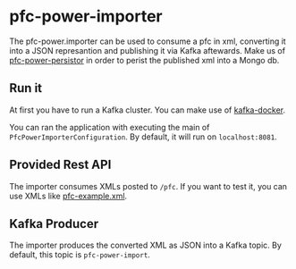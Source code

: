 # pfc-power-importer
The pfc-power.importer can be used to consume a pfc in xml, converting it into a JSON represantion and publishing it via Kafka aftewards. Make us of [pfc-power-persistor](https://github.com/TurnCoffeeToCode/pfc-power-persistor) in order to perist the published xml into a Mongo db.

## Run it
At first you have to run a Kafka cluster. You can make use of [kafka-docker](https://github.com/TurnCoffeeToCode/kafka-docker).

You can ran the application with executing the main of `PfcPowerImporterConfiguration`. By default, it will run on `localhost:8081`.

## Provided Rest API
The importer consumes XMLs posted to `/pfc`. If you want to test it, you can use XMLs like [pfc-example.xml](https://github.com/TurnCoffeeToCode/pfc-power-importer/blob/master/pfc-example.xml).

## Kafka Producer
The importer produces the converted XML as JSON into a Kafka topic. By default, this topic is `pfc-power-import`.
